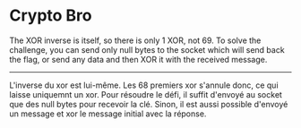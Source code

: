 # Crypto Bro

The XOR inverse is itself, so there is only 1 XOR, not 69. To solve the challenge, you can send only null bytes to the socket which will send back the flag, or send any data and then XOR it with the received message.

---

L'inverse du xor est lui-même. Les 68 premiers xor s'annule donc, ce qui laisse uniquemnt un xor. Pour résoudre le défi, il suffit d'envoyé au socket que des null bytes pour recevoir la clé. Sinon, il est aussi possible d'envoyé un message et xor le message initial avec la réponse.
